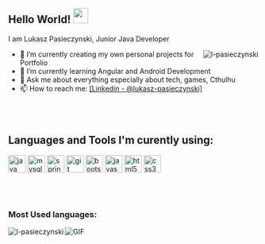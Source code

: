 ## Hello World! <img src="https://raw.githubusercontent.com/iampavangandhi/iampavangandhi/master/gifs/Hi.gif" width="30px"></h2>

I am Lukasz Pasieczynski, Junior Java Developer 

<img align="right" src="https://github-readme-stats.vercel.app/api?username=l-pasieczynski&&show_icons=true&title_color=ffffff&icon_color=bb2acf&text_color=daf7dc&bg_color=151515" alt="l-pasieczynski"/>

- 🔭 I’m currently creating my own personal projects for Portfolio
- 🌱 I’m currently learning Angular and Android Development
- 💬 Ask me about everything especially about tech, games, Cthulhu
- 📫 How to reach me: [\[Linkedin - @lukasz-pasieczynski\]](linkedin.com/in/łukasz-pasieczyński-a041001a2)

<br />
<br />

## Languages and Tools I'm curently using: 
<p align="left>
<img align="left" src="https://devicons.github.io/devicon/devicon.git/icons/java/java-original-wordmark.svg" alt="java" width="35"/>
<img src="https://devicons.github.io/devicon/devicon.git/icons/java/java-original-wordmark.svg" alt="java" width="35"/>
<img src="https://devicons.github.io/devicon/devicon.git/icons/mysql/mysql-original-wordmark.svg" alt="mysql" width="35"/> 
<img src="https://www.vectorlogo.zone/logos/springio/springio-icon.svg" alt="spring" width="35"/>
<img src="https://www.vectorlogo.zone/logos/git-scm/git-scm-icon.svg" alt="git" width="35"/>
<img src="https://devicons.github.io/devicon/devicon.git/icons/bootstrap/bootstrap-plain.svg" alt="bootstrap" width="35"/>
<img src="https://devicons.github.io/devicon/devicon.git/icons/javascript/javascript-original.svg" alt="javascript" width="35"/>
<img src="https://devicons.github.io/devicon/devicon.git/icons/html5/html5-original-wordmark.svg" alt="html5" width="35"/>
<img src="https://devicons.github.io/devicon/devicon.git/icons/css3/css3-original-wordmark.svg" alt="css3" width="35"/> 

</p>                                                                                                                                  
<br />
<br />

### Most Used languages: 

<img align="left" src="https://github-readme-stats.vercel.app/api/top-langs/?username=l-pasieczynski&layout=compact&hide=html" alt="l-pasieczynski" />

<img align="center" alt="GIF" src="https://media.giphy.com/media/13HgwGsXF0aiGY/giphy.gif" />
